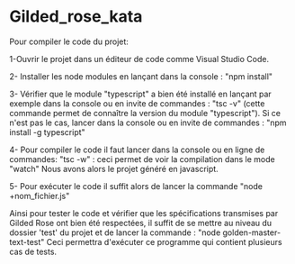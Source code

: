 # Gilded_rose_kata

Pour compiler le code du projet: 

1-Ouvrir le projet dans un éditeur de code comme Visual Studio Code.

2- Installer les node modules en lançant dans la console : 
"npm install"

3- Vérifier que le module "typescript" a bien été installé en lançant par exemple dans la console ou en invite de commandes : 
"tsc -v"
(cette commande permet de connaître la version du module "typescript").
Si ce n'est pas le cas, lancer dans la console ou en invite de commandes : 
"npm install -g typescript"

4- Pour compiler le code il faut lancer dans la console ou en ligne de commandes: 
"tsc -w" : ceci permet de voir la compilation dans le mode "watch"
Nous avons alors le projet généré en javascript.

5- Pour exécuter le code il suffit alors de lancer la commande
"node +nom_fichier.js"

Ainsi pour tester le code et vérifier que les spécifications transmises par Gilded Rose ont bien été respectées, il suffit de se mettre au niveau du dossier 'test' du projet et de lancer la commande : 
"node golden-master-text-test"
Ceci permettra d'exécuter ce programme qui contient plusieurs cas de tests.
